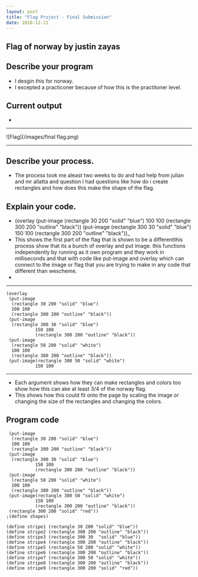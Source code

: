 ```yaml
---
layout: post
title: "Flag Project - Final Submission"
date: 2018-12-21
---
```


## Flag of norway by justin zayas

## Describe your program

-  I desgin this for norway.
- I excepted a practiconer because of how this is the practitoner level.


## Current output

-   
* * *
![Flag](/images/final flag.png)
* * *

## Describe your process.

-   The process took me aleast two weeks to do and had help from julian and mr allatta and question i had questions like how do i create rectangles and how does this make the shape of the flag. 


## Explain your code.

-  (overlay
 (put-image
  (rectangle 30 200 "solid" "blue")
  100 100 
  (rectangle 300 200 "outline" "black"))
 (put-image
  (rectangle 300 30 "solid" "blue") 
           150 100 
           (rectangle 300 200 "outline" "black"))_
-  This shows the first part  of the flag that is shown to be a differentthis process show that its a bunch of overlay and put image. this functions independently by running as it own program and they work in milliseconds and that with code like put-image and overlay which can connect to the image or flag that you are trying to make in any code that different than wescheme.
-   

* * *

```
(overlay
 (put-image
  (rectangle 30 200 "solid" "blue")
  100 100 
  (rectangle 300 200 "outline" "black"))
 (put-image
  (rectangle 300 30 "solid" "blue") 
           150 100 
           (rectangle 300 200 "outline" "black")) 
 (put-image
  (rectangle 50 200 "solid" "white") 
  100 100 
  (rectangle 300 200 "outline" "black")) 
 (put-image(rectangle 300 50 "solid" "white") 
           150 100 
```

* * *

-  Each argument shows how they can make rectangles and colors too show how this can ake at least 3/4 of the norway flag.
-  This shows how this could fit onto the page by scaling the image or changing the size of the rectangles and changing the colors.
 



## Program code

```overlay
 (put-image
  (rectangle 30 200 "solid" "blue")
  100 100 
  (rectangle 300 200 "outline" "black"))
 (put-image
  (rectangle 300 30 "solid" "blue") 
           150 100 
           (rectangle 300 200 "outline" "black")) 
 (put-image
  (rectangle 50 200 "solid" "white") 
  100 100 
  (rectangle 300 200 "outline" "black")) 
 (put-image(rectangle 300 50 "solid" "white") 
           150 100 
           (rectangle 300 200 "outline" "black")) 
 (rectangle 300 200 "solid" "red"))
;(define shapes)

(define stripe1 (rectangle 30 200 "solid" "blue"))
(define stripe2 (rectangle 300 200 "outline" "black"))
(define stripe3 (rectangle 300 30  "solid" "blue"))
(define stripe4 (rectangle 300 200 "outline" "black"))
(define stripe5 (rectangle 50 200 "solid" "white"))
(define stripe6 (rectangle 300 200 "outline" "black"))
(define stripe7 (rectangle 300 50 "solid" "white"))
(define stripe8 (rectangle 300 200 "outline" "black"))
(define stripe9 (rectangle 300 200 "solid" "red"))

```
